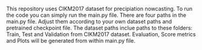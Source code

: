 This repository uses CIKM2017 dataset for precipiation nowcasting.
To run the code you can simply run the main.py file. 
There are four paths in the main.py file. Adjust them according to your own dataset paths and pretrained checkpoint file.
The dataset paths inclue paths to these folders: Train, Test and Validation from CIKM2017 dataset.
Evaluation, Score metrics and Plots will be generated from within main.py file.
